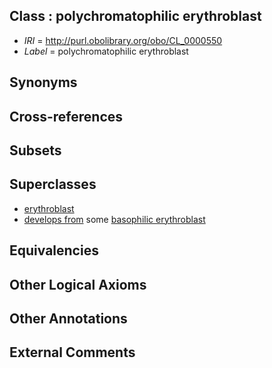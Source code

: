 
## Class : polychromatophilic erythroblast

 * *IRI* = http://purl.obolibrary.org/obo/CL_0000550
 * *Label* = polychromatophilic erythroblast

## Synonyms


## Cross-references


## Subsets


## Superclasses

 * [erythroblast](../../CL/65/CL_0000765.md)
 * [develops from](../../RO/02/RO_0002202.md) some [basophilic erythroblast](../../CL/49/CL_0000549.md)

## Equivalencies


## Other Logical Axioms


## Other Annotations


## External Comments

